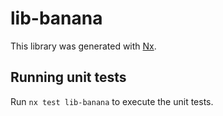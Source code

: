 # lib-banana

This library was generated with [Nx](https://nx.dev).

## Running unit tests

Run `nx test lib-banana` to execute the unit tests.
